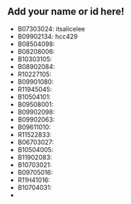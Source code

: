 ## Add your name or id here!
- B07303024: itsalicelee
- B09902134: hcc429
- B08504098:
- B08208006:
- B10303105:
- B08902084:
- R10227105:
- B09901080:
- R11945045:
- B10504101:
- B09508001:
- B09902098:
- B09902063:
- B09611010:
- R11522833:
- B06703027:
- B10504005:
- B11902083:
- B10703021:
- B09705016:
- R11H41016:
- B10704031:
- 
